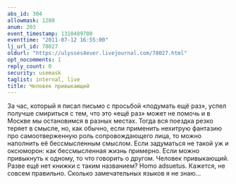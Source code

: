 ```yaml
---
abs_id: 304
allowmask: 1280
anum: 203
event_timestamp: 1310489700
eventtime: "2011-07-12 16:55:00"
lj_url_id: 78027
oldurl: "https://ulysses4ever.livejournal.com/78027.html"
opt_nocomments: 1
reply_count: 0
security: usemask
taglist: internal, live
title: Человек привыкающий
---
```


За час, который я писал письмо с просьбой «подумать ещё раз», успел
получше смириться с тем, что это «ещё раз» может не помочь и в Москве мы
остановимся в разных местах. Тогда вся поездка резко теряет в смысле,
но, как обычно, если применить нехитрую фантазию про самоотверженную
роль сопровождающего лица, то можно наполнить её бессмысленным смыслом.
Если задуматься не такой уж и оксюморон: как бессмысленная жизнь
примерно. Если можно привыкнуть к одному, то что говорить о другом.
Человек привыкающий. Разве ещё нет книжки с таким названием? Homo
adsuetus. Кажется, не совсем правильно. Сколько замечательных языков я
не знаю…

